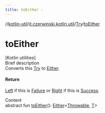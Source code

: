```yaml
---
title: toEither -
---
```

//[kotlin-util](../../index.md)/[it.czerwinski.kotlin.util](../index.md)/[Try](index.md)/[toEither](to-either.md)



# toEither  
[Kotlin utilities]  
Brief description  
Converts this [Try](index.md) to [Either](../-either/index.md).  
  


#### Return  
[Left](../-left/index.md) if this is [Failure](../-failure/index.md) or [Right](../-right/index.md) if this is [Success](../-success/index.md).  
  
  
Content  
abstract fun [toEither](to-either.md)(): [Either](../-either/index.md)<[Throwable](https://kotlinlang.org/api/latest/jvm/stdlib/kotlin/-throwable/index.html), [T](index.md)>  



